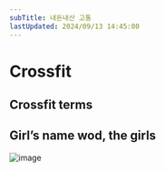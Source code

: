 ```yaml
---
subTitle: 내돈내산 고통
lastUpdated: 2024/09/13 14:45:00
---
```


# Crossfit

## Crossfit terms

<toastGrid 
    v-bind:data = "[
        { 
            name: 'WOD',
            fullname: 'Workout Of the Day',
            korean: '와드',
            desc: '그날의 운동'
        },
        { 
            name: 'AMRAP',
            fullname: 'As Many Rounds/Reps As Possible',
            korean: '앰랩',
            desc: '주어진 시간 안에 가능한 많은 라운드 수행하기'
        },
        { 
            name: 'EMOM',
            fullname: 'Every Minute On the Minute',
            korean: '이엠오엠',
            desc: '1분마다 정해진 동작 수행하기'
        },
        { 
            name: 'FT',
            fullname: 'For Time',
            korean: '',
            desc: '최대한 빠르게 주어진 WOD 끝내기'
        },
        { 
            name: 'Round',
            fullname: '',
            korean: '',
            desc: 'WOD 한 사이클'
        },
        { 
            name: 'Rep',
            fullname: 'Repetition',
            korean: '',
            desc: '개수로 인정됨'
        },
        { 
            name: 'No Rep',
            fullname: '',
            korean: '',
            desc: '개수로 인정되지 않음'
        },
        { 
            name: 'Time cap',
            fullname: 'Time Capacity',
            korean: '',
            desc: '제한시간. 주로 For time 과 같이 쓰인다'
        },
        { 
            name: 'Odd',
            fullname: '',
            korean: '',
            desc: '홀수 분(minute)'
        },
        { 
            name: 'Even',
            fullname: '',
            korean: '',
            desc: '짝수 분(minute)'
        },
        { 
            name: 'Scale',
            fullname: '',
            korean: '스케일',
            desc: '난이도 조절'
        },
        { 
            name: 'Rx\'d',
            fullname: '',
            korean: '알엑스디',
            desc: '주어진 WOD를 스케일링 없이 그대로 해내는것'
        },
        { 
            name: 'RPE',
            fullname: 'Rate of Perceived Exertion',
            korean: '',
            desc: '주관적인 느낌으로 운동의 강도를 정하는 것(1~10)'
        },
        { 
            name: 'Metcon',
            fullname: 'Metabolic Conditioning',
            korean: '메트콘',
            desc: '대사 경로의 효율성을 향상시키는 모든 운동'
        },
    ]"
    v-bind:columns = "[
        {
            header: 'name',
            name: 'name',
            width: '100'
        },
        {
            header: 'full name',
            name: 'fullname',
            width: '200'
        },
        {
            header: 'korean',
            name: 'korean',
            width: '100'
        },
        {
            header: 'desc',
            name: 'desc',
        },
    ]"
    v-bind:options = "{
        scrollX: false,
        scrollY: false,
        draggable: false,
        width: '800',
        // bodyHeight: 300,
        columnOptions: {                        // [ columnOptions ]
            minWidth: 50,                       //  minWidth : 최소 너비 사이즈
            resizable: true,                    //  resizable : 컬럼의 고정 폭을 조정 여부(boolean).
        },
    }"
/>


## Girl’s name wod, the girls

![image](~@image/2024/theGirls.png)